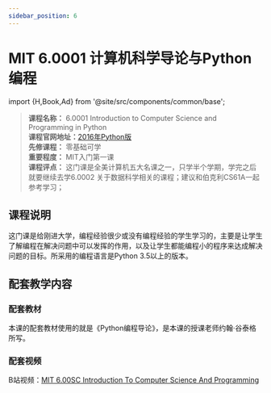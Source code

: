 ```yaml
---
sidebar_position: 6
---
```


# MIT 6.0001 计算机科学导论与Python编程

import {H,Book,Ad} from '@site/src/components/common/base';


>**课程名称：** 6.0001 Introduction to Computer Science and Programming in Python   
**课程官网地址：**[2016年Python版](https://ocw.mit.edu/courses/6-0001-introduction-to-computer-science-and-programming-in-python-fall-2016/)  
**先修课程：** 零基础可学  
**重要程度：** MIT入门第一课   
**课程评点：** 这门课是全美计算机五大名课之一，只学半个学期，学完之后就要继续去学6.0002 关于数据科学相关的课程；建议和伯克利CS61A一起参考学习；

## 课程说明
这门课是给刚进大学，编程经验很少或没有编程经验的学生学习的，主要是让学生了解编程在解决问题中可以发挥的作用，以及让学生都能编程小的程序来达成解决问题的目标。所采用的编程语言是Python 3.5以上的版本。


## 配套教学内容
### 配套教材
本课的配套教材使用的就是《Python编程导论》，是本课的授课老师约翰·谷泰格所写。

<Book img="https://hackweek-1251009918.cos.ap-shanghai.myqcloud.com/hackway/cs/s29735150.jpg" url="https://item.jd.com/12323267.html" title="Python编程导论 第2版(图灵出品)"></Book>

### 配套视频
B站视频：[MIT 6.00SC Introduction To Computer Science And Programming ](https://www.bilibili.com/video/BV1mt411W7qy)




<Comment></Comment>

